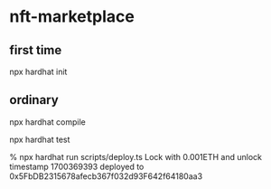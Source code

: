 # nft-marketplace

## first time
npx hardhat init

## ordinary

npx hardhat compile


npx hardhat test

% npx hardhat run scripts/deploy.ts
Lock with 0.001ETH and unlock timestamp 1700369393 deployed to 0x5FbDB2315678afecb367f032d93F642f64180aa3
